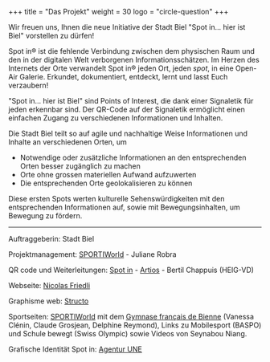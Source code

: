 +++
title = "Das Projekt"
weight = 30
logo = "circle-question"
+++

Wir freuen uns, Ihnen die neue Initiative der Stadt Biel "Spot in... hier ist Biel" vorstellen zu dürfen!

Spot in® ist die fehlende Verbindung zwischen dem physischen Raum und den in der digitalen Welt verborgenen Informationsschätzen. Im Herzen des Internets der Orte verwandelt Spot in® jeden Ort, jeden *spot*, in eine Open-Air Galerie. Erkundet, dokumentiert, entdeckt, lernt und lasst Euch verzaubern!

"Spot in... hier ist Biel" sind Points of Interest, die dank einer Signaletik für jeden erkennbar sind. Der QR-Code auf der Signaletik ermöglicht einen einfachen Zugang zu verschiedenen Informationen und Inhalten.

Die Stadt Biel teilt so auf agile und nachhaltige Weise Informationen und Inhalte an verschiedenen Orten, um
- Notwendige oder zusätzliche Informationen an den entsprechenden Orten besser zugänglich zu machen
- Orte ohne grossen materiellen Aufwand aufzuwerten
- Die entsprechenden Orte geolokalisieren zu können

Diese ersten Spots werten kulturelle Sehenswürdigkeiten mit den entsprechenden Informationen auf, sowie mit Bewegungsinhalten, um Bewegung zu fördern.

----

Auftraggeberin: Stadt Biel

Projektmanagement: [SPORTIWorld](https://www.sportiworld.com/) - Juliane Robra

QR code und Weiterleitungen: [Spot in](https://spotin.ch/) - [Artios](https://artios.ch/) - Bertil Chappuis (HEIG-VD)

Webseite: [Nicolas Friedli](https://nicolasfriedli.ch/)

Graphisme web: [Structo](https://www.structo.ch/)

Sportseiten: [SPORTIWorld](https://www.sportiworld.com/) mit dem [Gymnase français de Bienne](https://www.gfbienne.ch/) (Vanessa Clénin, Claude Grosjean, Delphine Reymond), Links zu Mobilesport (BASPO) und Schule bewegt (Swiss Olympic) sowie Videos von Seynabou Niang.

Grafische Identität Spot in: [Agentur UNE](https://une.ch/)